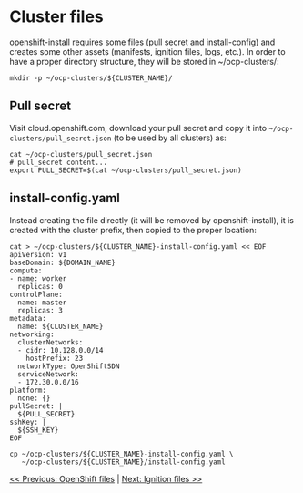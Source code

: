 # Cluster files
openshift-install requires some files (pull secret and install-config) and creates some other assets (manifests, ignition files, logs, etc.). In order to have a proper directory structure, they will be stored in ~/ocp-clusters/<cluster-name>:

```
mkdir -p ~/ocp-clusters/${CLUSTER_NAME}/
```

## Pull secret
Visit cloud.openshift.com, download your pull secret and copy it into `~/ocp-clusters/pull_secret.json` (to be used by all clusters) as:

```
cat ~/ocp-clusters/pull_secret.json
# pull_secret content...
export PULL_SECRET=$(cat ~/ocp-clusters/pull_secret.json)
```

## install-config.yaml
Instead creating the file directly (it will be removed by openshift-install), it is created with the cluster prefix, then copied to the proper location:

```
cat > ~/ocp-clusters/${CLUSTER_NAME}-install-config.yaml << EOF
apiVersion: v1
baseDomain: ${DOMAIN_NAME}
compute:
- name: worker
  replicas: 0
controlPlane:
  name: master
  replicas: 3
metadata:
  name: ${CLUSTER_NAME}
networking:
  clusterNetworks:
  - cidr: 10.128.0.0/14
    hostPrefix: 23
  networkType: OpenShiftSDN
  serviceNetwork:
  - 172.30.0.0/16
platform:
  none: {}
pullSecret: |
  ${PULL_SECRET}
sshKey: |
  ${SSH_KEY}
EOF

cp ~/ocp-clusters/${CLUSTER_NAME}-install-config.yaml \
   ~/ocp-clusters/${CLUSTER_NAME}/install-config.yaml
```

[<< Previous: OpenShift files](5-openshift-files.md) | [Next: Ignition files >>](7-ignition-files.md)
